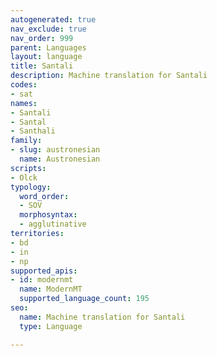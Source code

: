 ```yaml
---
autogenerated: true
nav_exclude: true
nav_order: 999
parent: Languages
layout: language
title: Santali
description: Machine translation for Santali
codes:
- sat
names:
- Santali
- Santal
- Santhali
family:
- slug: austronesian
  name: Austronesian
scripts:
- Olck
typology:
  word_order:
  - SOV
  morphosyntax:
  - agglutinative
territories:
- bd
- in
- np
supported_apis:
- id: modernmt
  name: ModernMT
  supported_language_count: 195
seo:
  name: Machine translation for Santali
  type: Language

---
```


